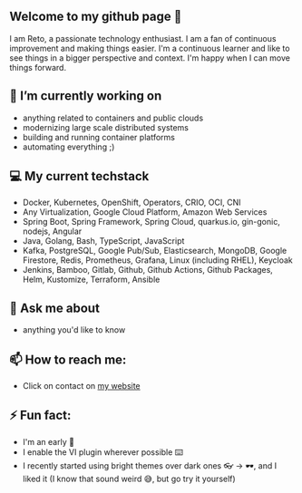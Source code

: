 ## Welcome to my github page 👋
I am Reto, a passionate technology enthusiast. I am a fan of continuous improvement and making things easier. I'm a continuous learner and like to see things in a bigger perspective and context. I'm happy when I can move things forward.

## 🔭 I’m currently working on
- anything related to containers and public clouds
- modernizing large scale distributed systems
- building and running container platforms
- automating everything ;)

## 💻 My current techstack
- Docker, Kubernetes, OpenShift, Operators, CRIO, OCI, CNI
- Any Virtualization, Google Cloud Platform, Amazon Web Services
- Spring Boot, Spring Framework, Spring Cloud, quarkus.io, gin-gonic, nodejs, Angular
- Java, Golang, Bash, TypeScript, JavaScript
- Kafka, PostgreSQL, Google Pub/Sub, Elasticsearch, MongoDB, Google Firestore, Redis, Prometheus, Grafana, Linux (including RHEL), Keycloak
- Jenkins, Bamboo, Gitlab, Github, Github Actions, Github Packages, Helm, Kustomize, Terraform, Ansible

## 💬 Ask me about
- anything you'd like to know

## 📫 How to reach me:
- Click on contact on [my website](https://codemint.ch)

## ⚡ Fun fact:
- I'm an early 🐤
- I enable the VI plugin wherever possible ⌨️
- I recently started using bright themes over dark ones 👓 -> 🕶️, and I liked it (I know that sound weird 😅, but go try it yourself) 
